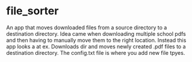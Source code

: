 # file_sorter
An app that moves downloaded files from a source directory to a destination directory. 
Idea came when downloading multiple school pdfs and then having to manually move them to the right location.
Instead this app looks a at ex. Downloads dir and moves newly created .pdf files to a destination directory.
The config.txt file is where you add new file tpyes.
